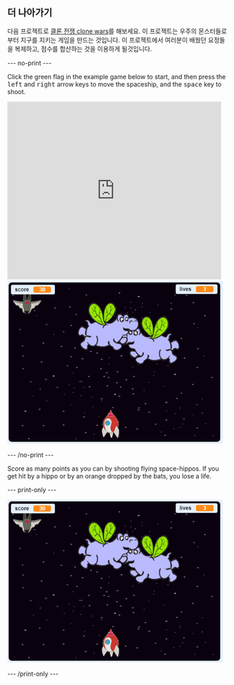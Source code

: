 ## 더 나아가기

다음 프로젝트로 [클론 전쟁 clone wars](https://projects.raspberrypi.org/en/projects/clone-wars?utm_source=pathway&utm_medium=whatnext&utm_campaign=projects)를 해보세요. 이 프로젝트는 우주의 몬스터들로 부터 지구를 지키는 게임을 만드는 것입니다. 이 프로젝트에서 여러분이 배웠던 요정들을 복제하고, 점수를 합산하는 것을 이용하게 될것입니다.

\--- no-print \---

Click the green flag in the example game below to start, and then press the <kbd>left</kbd> and <kbd>right</kbd> arrow keys to move the spaceship, and the <kbd>space</kbd> key to shoot.

<div class="scratch-preview">
  <iframe allowtransparency="true" width="485" height="402" src="https://scratch.mit.edu/projects/embed/276887163/?autostart=false" frameborder="0" scrolling="no"></iframe>
  <img src="images/clone-showcase.png">
</div>

\--- /no-print \---

Score as many points as you can by shooting flying space-hippos. If you get hit by a hippo or by an orange dropped by the bats, you lose a life.

\--- print-only \---

![desc](images/clone-showcase.png)

\--- /print-only \---